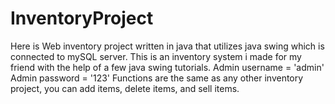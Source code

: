# InventoryProject
Here is Web inventory project written in java that utilizes java swing which is connected to mySQL server.
This is an inventory system i made for my friend with the help of a few java swing tutorials.
Admin username = 'admin'
Admin password = '123'
Functions are the  same as any other inventory project, you can add items, delete items, and sell items. 

